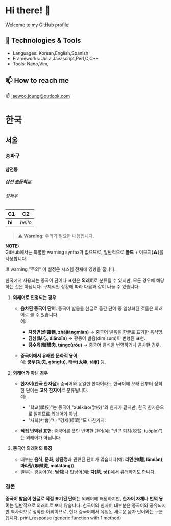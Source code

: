 
# Hi there! 👋

Welcome to my GitHub profile!

## 🔧 Technologies & Tools
- Languages: Korean,English,Spanish
- Frameworks: Julia,Javascript,Perl,C,C++
- Tools: Nano,Vim,

## 📫 How to reach me
📫 [jaewoo.joung@outlook.com](mailto:jaewoo.joung@outlook.com)


# 한국
## 서울
### 송파구
#### 삼전동 
##### 삼전 초등학교
###### 정재우

|C1|C2|
|--|--|
|**hi**|*hello*|


> ⚠️ **Warning:** 주의가 필요한 내용입니다.

**NOTE:**  
GitHub에서는 특별한 warning syntax가 없으므로, 일반적으로 **볼드** + 이모지(⚠️)를 사용합니다.

!!! warning "주의"
    이 설정은 시스템 전체에 영향을 줍니다.

한국에서 사용되는 중국어 단어나 표현은 **외래어**로 분류될 수 있지만, 모든 경우에 해당하는 것은 아닙니다. 구체적인 상황에 따라 다음과 같이 나눌 수 있습니다:

1. **외래어로 인정되는 경우**  
   - **음차된 중국어 단어**: 중국어 발음을 한글로 옮긴 단어 중 일상화된 것들은 외래어로 볼 수 있습니다.  
     예:  
     - **자장면(炸醬麵, zhájiàngmiàn)** → 중국어 발음을 한글로 표기한 음식명.  
     - **딤섬(點心, diǎnxīn)** → 광둥어 발음(dim sum)이 변형된 표현.  
     - **탕수육(糖醋肉, tángcùròu)** → 중국어 음식을 번역하거나 음차한 경우.  

   - **중국어에서 유래한 문화적 용어**:  
     예: **쿵푸(功夫, gōngfu)**, **태극(太極, tàijí)** 등.  

2. **외래어가 아닌 경우**  
   - **한자어(한국 한자음)**: 중국어와 동일한 한자어라도 한국어에 오래 전부터 정착한 단어는 **고유 한자어**로 분류됩니다.  
     예:  
     - "학교(學校)"는 중국어 "xuéxiào(学校)"와 한자가 같지만, 한국 한자음으로 읽히므로 외래어가 아님.  
     - "사회(社會)"나 "경제(經濟)"도 마찬가지.  

   - **직접 번역된 표현**: 중국어를 뜻만 번역한 단어(예: "빈곤 퇴치(脱贫, tuōpín)")는 외래어가 아닙니다.

3. **중국어 외래어의 특징**  
   - 대부분 **음식, 문화, 상품명**과 관련된 단어가 많습니다(예: **라면(拉麵, lāmiàn)**, **마라탕(麻辣烫, málàtàng)**).  
   - 일부는 광둥어(예: **딤섬**)나 민남어(예: **차(茶, té)**)에서 유래하기도 합니다.

### 결론  
**중국어 발음이 한글로 직접 표기된 단어**는 외래어에 해당하지만, **한자어 자체**나 **번역 용어**는 일반적으로 외래어로 보지 않습니다. 한국어의 한자어 대부분은 중국어와 공유되지만 역사적으로 정착한 어휘이므로, 현대 중국어에서 유입된 새로운 음차 단어와는 구분됩니다.
print_response (generic function with 1 method)
